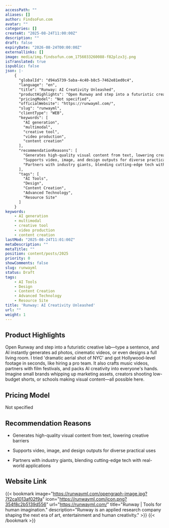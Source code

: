 ```yaml
---
accessPath: ""
aliases: []
author: FindsoFun.com
avatar: ""
categories: []
createAt: "2025-08-24T11:00:00Z"
description: ""
draft: false
expiryDate: "2026-08-24T00:00:00Z"
externallinks: []
image: media/img.findsofun.com_1756033260088-f82plzx3j.png
isTranslated: true
ispublic: false
json: |-
    {
      "globalId": "d94a5739-5aba-4c40-b8c5-7462e81ed0c4",
      "language": "en",
      "title": "Runway: AI Creativity Unleashed",
      "productHighlights": "Open Runway and step into a futuristic creative lab—type a sentence, and AI instantly generates ad photos, cinematic videos, or even designs a full living room. I tried 'dramatic aerial shot of NYC' and got Hollywood-level footage in seconds, like hiring a pro team. It also crafts music videos, partners with film festivals, and packs AI creativity into everyone's hands. Imagine small brands whipping up marketing assets, creators shooting low-budget shorts, or schools making visual content—all possible here.",
      "pricingModel": "Not specified",
      "officialWebsite": "https://runwayml.com/",
      "slug": "runwayml",
      "clientType": "WEB",
      "keywords": [
        "AI generation",
        "multimodal",
        "creative tool",
        "video production",
        "content creation"
      ],
      "recommendationReasons": [
        "Generates high-quality visual content from text, lowering creative barriers",
        "Supports video, image, and design outputs for diverse practical uses",
        "Partners with industry giants, blending cutting-edge tech with real-world applications"
      ],
      "tags": [
        "AI Tools",
        "Design",
        "Content Creation",
        "Advanced Technology",
        "Resource Site"
      ]
    }
keywords:
    - AI generation
    - multimodal
    - creative tool
    - video production
    - content creation
lastMod: "2025-08-24T11:01:00Z"
metaDescription: ""
metaTitle: ""
position: content/posts/2025
priority: 0
showComments: false
slug: runwayml
status: Draft
tags:
    - AI Tools
    - Design
    - Content Creation
    - Advanced Technology
    - Resource Site
title: 'Runway: AI Creativity Unleashed'
url: ""
weight: 1
---
```

## Product Highlights
Open Runway and step into a futuristic creative lab—type a sentence, and AI instantly generates ad photos, cinematic videos, or even designs a full living room. I tried 'dramatic aerial shot of NYC' and got Hollywood-level footage in seconds, like hiring a pro team. It also crafts music videos, partners with film festivals, and packs AI creativity into everyone's hands. Imagine small brands whipping up marketing assets, creators shooting low-budget shorts, or schools making visual content—all possible here.

## Pricing Model
<!--more-->Not specified

## Recommendation Reasons
- Generates high-quality visual content from text, lowering creative barriers

- Supports video, image, and design outputs for diverse practical uses

- Partners with industry giants, blending cutting-edge tech with real-world applications

## Website Link
{{< bookmark image="https://runwayml.com/opengraph-image.jpg?7f2ca1013af02f9a" icon="https://runwayml.com/icon.png?354f8c2b5139d556" url="https://runwayml.com/" title="Runway | Tools for human imagination." description="Runway is an applied research company shaping the next era of art, entertainment and human creativity." >}}
{{< /bookmark >}}

